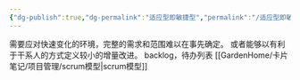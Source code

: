 ```yaml
---
{"dg-publish":true,"dg-permalink":"适应型即敏捷型","permalink":"/适应型即敏捷型/","dgPassFrontmatter":true}
---
```


需要应对快速变化的环境，完整的需求和范围难以在事先确定。
或者能够以有利于干系人的方式定义较小的增量改进。
backlog，待办列表
[[GardenHome/卡片笔记/项目管理/scrum模型\|scrum模型]]